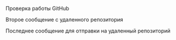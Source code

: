 Проверка работы GitHub

Второе сообщение с удаленного репозитория

Последнее сообщение для отправки на удаленный репозиторий
